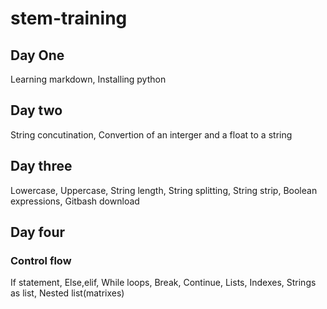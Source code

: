 # stem-training
## Day One
Learning markdown,
Installing python
## Day two 
String concutination,
Convertion of an interger and a float to a string
## Day three
Lowercase,
Uppercase,
String length,
String splitting,
String strip,
Boolean expressions,
Gitbash download

## Day four
### Control flow
If statement,
Else,elif,
While loops,
Break,
Continue,
Lists,
Indexes,
Strings as list,
Nested list(matrixes)
